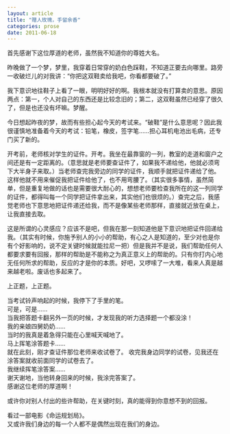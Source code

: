 ```yaml
---
layout: article
title: "赠人玫瑰，手留余香"
categories: prose
date: 2011-06-18
---
```


首先感谢下这位厚道的老师，虽然我不知道你的尊姓大名。

昨晚做了一个梦，梦里，我穿着日常穿的奶白色踩鞋，不知道正要去向哪里。路旁一收破烂儿的对我讲：“你把这双鞋卖给我吧，你看都要破了。”

我下意识地往鞋子上看了一眼，明明好好的啊。我根本就没有打算卖的意思。原因两点：第一，个人对自己的东西还是比较念旧的；第二，这双鞋虽然已经穿了很久了，但是也还没有坏嘛。梦醒。
<!---more--->

今日想起昨夜的梦，故而有些担心起今天的考试来。“破鞋”是什么意思呢？因此我很谨慎地准备着今天的考试：铅笔，橡皮，签字笔……担心耳机电池出毛病，还专门买了新的。

开考前，老师核对学生的证件。开考。我坐在最靠窗的一列，教室的走道和窗户之间还是有一定距离的。（意思就是老师要查证件了，如果我不递给他，他就必须弯下大半身子来取。）当老师查完我旁边的同学的证件，我顺手就把证件递给了他。这样他就不用来催促我把证件给他了，也不用弯腰了。（其实很多事情，虽然简单，但是重复地做的话也是需要很大耐心的，想想老师要检查我所在的这一列同学的证件，都得叫每一个同学把证件拿出来，其实他们也很烦的。）查完之后，我感觉老师也下意思地把证件递还给我，而不是像某些老师那样，直接就近放在桌上，让我直接去取。

这是所谓的心灵感应？应该不是吧，但我在那一刻知道他是下意识地把证件回递给我。（其实有时候，你施予别人的小小的帮助，有心之人是知道的，至少对也是你有个好影响的，说不定关键时候就能拉尼一把）但是我并不是说，我们帮助任何人都要求要有回报，那样的帮助是不能称之为真正意义上的帮助的。只有你打内心地无任何所求的帮助，反应的才是你的本质。好吧，又啰嗦了一大堆，看来人真是越来越老啦。废话也多起来了。

上正题，上正题。

当考试铃声响起的时候，我停下了手里的笔。  
可是，可是……  
当我把答题卡翻另外一页的时候，才发现我的听力选择题一个都没涂！  
我的亲娘四舅奶奶……  
当时的我真是着急得只能在心里喊天喊地了。  
马上挥笔涂答题卡……  
就在此刻，刚才查证件那位老师来收试卷了。
收完我身边同学的试卷，见我还在涂答案就收前面同学的试卷去了。  
我继续挥笔涂答案……  
谢天谢地，当他转身回来的时候，我涂完答案了。  
感谢这位老师的厚道啊！  

或许你对别人付出的些许帮助，在关键时刻，真的能得到你意想不到的回报。

看过一部电影《命运规划局》。  
又或许我们身边的每一个人都不是偶然出现在我们的身边。

